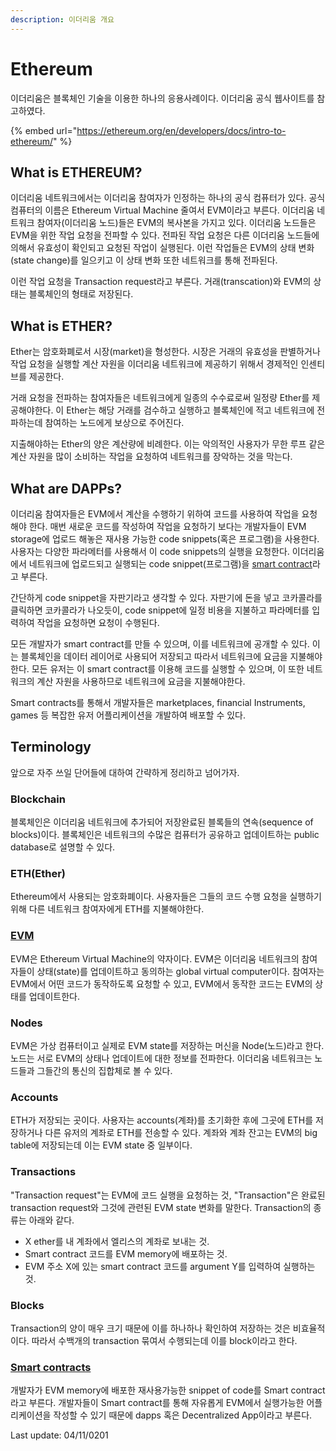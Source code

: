 ```yaml
---
description: 이더리움 개요
---
```


# Ethereum

이더리움은 블록체인 기술을 이용한 하나의 응용사례이다. 이더리움 공식 웹사이트를 참고하였다. 

{% embed url="https://ethereum.org/en/developers/docs/intro-to-ethereum/" %}

## What is ETHEREUM?

이더리움 네트워크에서는 이더리움 참여자가 인정하는 하나의 공식 컴퓨터가 있다. 공식 컴퓨터의 이름은 Ethereum Virtual Machine 줄여서 EVM이라고 부른다. 이더리움 네트워크 참여자\(이더리움 노드\)들은 EVM의 복사본을 가지고 있다. 이더리움 노드들은 EVM을 위한 작업 요청을 전파할 수 있다. 전파된 작업 요청은 다른 이더리움 노드들에 의해서 유효성이 확인되고 요청된 작업이 실행된다. 이런 작업들은 EVM의 상태 변화\(state change\)를 일으키고 이 상태 변화 또한 네트워크를 통해 전파된다.

이런 작업 요청을  Transaction request라고 부른다. 거래\(transcation\)와 EVM의 상태는 블록체인의 형태로 저장된다.

## What is ETHER?

Ether는 암호화폐로서 시장\(market\)을 형성한다. 시장은 거래의 유효성을 판별하거나 작업 요청을 실행할 계산 자원을 이더리움 네트워크에 제공하기 위해서 경제적인 인센티브를 제공한다.

거래 요청을 전파하는 참여자들은 네트워크에게 일종의 수수료로써 일정량 Ether를 제공해야한다. 이 Ether는 해당 거래를 검수하고 실행하고 블록체인에 적고 네트워크에 전파하는데 참여하는 노드에게 보상으로 주어진다.

지출해야하는 Ether의 양은 계산량에 비례한다. 이는 악의적인 사용자가 무한 루프 같은 계산 자원을 많이 소비하는 작업을 요청하여 네트워크를 장악하는 것을 막는다.  

## What are DAPPs?

이더리움 참여자들은 EVM에서 계산을 수행하기 위하여 코드를 사용하여 작업을 요청해야 한다. 매번 새로운 코드를 작성하여 작업을 요청하기 보다는 개발자들이 EVM storage에 업로드 해놓은 재사용 가능한 code snippets\(혹은 프로그램\)을 사용한다. 사용자는 다양한 파라메터를 사용해서 이 code snippets의 실행을 요청한다. 이더리움에서 네트워크에 업로드되고 실행되는 code snippet\(프로그램\)을 [smart contract](smart-contract.md)라고 부른다.

간단하게 code snippet을 자판기라고 생각할 수 있다. 자판기에 돈을 넣고 코카콜라를 클릭하면 코카콜라가 나오듯이, code snippet에 일정 비용을 지불하고 파라메터를 입력하여 작업을 요청하면 요청이 수행된다. 

모든 개발자가 smart contract를 만들 수 있으며, 이를 네트워크에 공개할 수 있다. 이는 블록체인을 데이터 레이어로 사용되어 저장되고 따라서 네트워크에 요금을 지불해야한다. 모든 유저는 이 smart contract를 이용해 코드를 실행할 수 있으며, 이 또한 네트워크의 계산 자원을 사용하므로 네트워크에 요금을 지불해야한다.

Smart contracts를 통해서 개발자들은 marketplaces, financial Instruments, games 등 복잡한 유저 어플리케이션을 개발하여 배포할 수 있다.

## Terminology

앞으로 자주 쓰일 단어들에 대하여 간략하게 정리하고 넘어가자.

### Blockchain

블록체인은 이더리움 네트워크에 추가되어 저장완료된 블록들의 연속\(sequence of blocks\)이다. 블록체인은 네트워크의 수많은 컴퓨터가 공유하고 업데이트하는 public database로 설명할 수 있다.

### ETH\(Ether\)

Ethereum에서 사용되는 암호화폐이다. 사용자들은 그들의 코드 수행 요청을 실행하기 위해 다른 네트워크 참여자에게 ETH를 지불해야한다.

### [EVM](ethereum-virtual-machine-evm.md)

EVM은 Ethereum Virtual Machine의 약자이다. EVM은 이더리움 네트워크의 참여자들이 상태\(state\)를 업데이트하고 동의하는 global virtual computer이다. 참여자는 EVM에서 어떤 코드가 동작하도록 요청할 수 있고, EVM에서 동작한 코드는 EVM의 상태를 업데이트한다.

### Nodes

EVM은 가상 컴퓨터이고 실제로 EVM state를 저장하는 머신을 Node\(노드\)라고 한다. 노드는 서로 EVM의 상태나 업데이트에 대한 정보를 전파한다. 이더리움 네트워크는 노드들과 그들간의 통신의 집합체로 볼 수 있다. 

### Accounts

ETH가 저장되는 곳이다. 사용자는 accounts\(계좌\)를 초기화한 후에 그곳에 ETH를 저장하거나 다른 유저의 계좌로 ETH를 전송할 수 있다. 계좌와 계좌 잔고는 EVM의 big table에 저장되는데 이는 EVM state 중 일부이다. 

### Transactions

"Transaction request"는 EVM에 코드 실행을 요청하는 것, "Transaction"은 완료된 transaction request와 그것에 관련된 EVM state 변화를 말한다. Transaction의 종류는 아래와 같다.

* X ether를 내 계좌에서 엘리스의 계좌로 보내는 것.
* Smart contract 코드를 EVM memory에 배포하는 것.
* EVM 주소 X에 있는 smart contract 코드를 argument Y를 입력하여 실행하는 것.

### Blocks

Transaction의 양이 매우 크기 때문에 이를 하나하나 확인하여 저장하는 것은 비효율적이다. 따라서 수백개의 transaction 묶여서 수행되는데 이를 block이라고 한다.

### [Smart contracts](smart-contract.md)

개발자가 EVM memory에 배포한 재사용가능한 snippet of code를 Smart contract라고 부른다. 개발자들이 Smart contract를 통해 자유롭게 EVM에서 실행가능한 어플리케이션을 작성할 수 있기 때문에 dapps 혹은 Decentralized App이라고 부른다.





Last update: 04/11/0201

